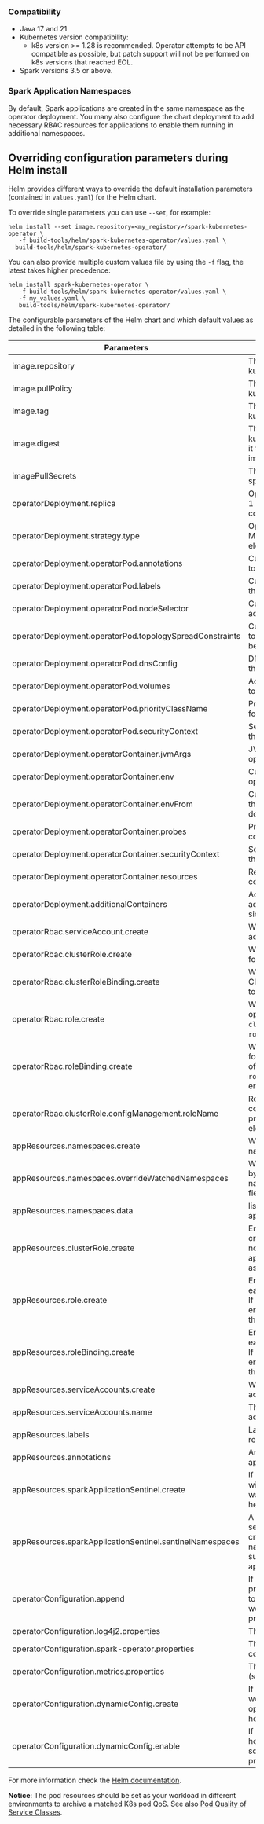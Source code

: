<!--
Licensed to the Apache Software Foundation (ASF) under one
or more contributor license agreements.  See the NOTICE file
distributed with this work for additional information
regarding copyright ownership.  The ASF licenses this file
to you under the Apache License, Version 2.0 (the
"License"); you may not use this file except in compliance
with the License.  You may obtain a copy of the License at

  http://www.apache.org/licenses/LICENSE-2.0

Unless required by applicable law or agreed to in writing,
software distributed under the License is distributed on an
"AS IS" BASIS, WITHOUT WARRANTIES OR CONDITIONS OF ANY
KIND, either express or implied.  See the License for the
specific language governing permissions and limitations
under the License.
-->

### Compatibility

- Java 17 and 21
- Kubernetes version compatibility:
    + k8s version >= 1.28 is recommended. Operator attempts to be API compatible as possible, but 
      patch support will not be performed on k8s versions that reached EOL.
- Spark versions 3.5 or above.

### Spark Application Namespaces

By default, Spark applications are created in the same namespace as the operator deployment.
You many also configure the chart deployment to add necessary RBAC resources for
applications to enable them running in additional namespaces.

## Overriding configuration parameters during Helm install

Helm provides different ways to override the default installation parameters (contained
in `values.yaml`) for the Helm chart.

To override single parameters you can use `--set`, for example:

```
helm install --set image.repository=<my_registory>/spark-kubernetes-operator \
   -f build-tools/helm/spark-kubernetes-operator/values.yaml \
  build-tools/helm/spark-kubernetes-operator/
```

You can also provide multiple custom values file by using the `-f` flag, the latest takes
higher precedence:

```
helm install spark-kubernetes-operator \
   -f build-tools/helm/spark-kubernetes-operator/values.yaml \
   -f my_values.yaml \
   build-tools/helm/spark-kubernetes-operator/
```

The configurable parameters of the Helm chart and which default values as detailed in the
following table:

| Parameters                                               | Description                                                                                                                                              | Default value                                                                                           |
|----------------------------------------------------------|----------------------------------------------------------------------------------------------------------------------------------------------------------|---------------------------------------------------------------------------------------------------------|
| image.repository                                         | The image repository of spark-kubernetes-operator.                                                                                                       | spark-kubernetes-operator                                                                               |
| image.pullPolicy                                         | The image pull policy of spark-kubernetes-operator.                                                                                                      | IfNotPresent                                                                                            |
| image.tag                                                | The image tag of spark-kubernetes-operator.                                                                                                              |                                                                                                         |
| image.digest                                             | The image digest of spark-kubernetes-operator. If set then it takes precedence and the image tag will be ignored.                                        |                                                                                                         |
| imagePullSecrets                                         | The image pull secrets of spark-kubernetes-operator.                                                                                                     |                                                                                                         |
| operatorDeployment.replica                               | Operator replica count. Must be 1 unless leader election is configured.                                                                                  | 1                                                                                                       |
| operatorDeployment.strategy.type                         | Operator pod upgrade strategy. Must be Recreate unless leader election is configured.                                                                    | Recreate                                                                                                |
| operatorDeployment.operatorPod.annotations               | Custom annotations to be added to the operator pod                                                                                                       |                                                                                                         |
| operatorDeployment.operatorPod.labels                    | Custom labels to be added to the operator pod                                                                                                            |                                                                                                         |
| operatorDeployment.operatorPod.nodeSelector              | Custom nodeSelector to be added to the operator pod.                                                                                                     |                                                                                                         |
| operatorDeployment.operatorPod.topologySpreadConstraints | Custom topologySpreadConstraints to be added to the operator pod.                                                                                        |                                                                                                         |
| operatorDeployment.operatorPod.dnsConfig                 | DNS configuration to be used by the operator pod.                                                                                                        |                                                                                                         |
| operatorDeployment.operatorPod.volumes                   | Additional volumes to be added to the operator pod.                                                                                                      |                                                                                                         |
| operatorDeployment.operatorPod.priorityClassName         | Priority class name to be used for the operator pod                                                                                                      |                                                                                                         |
| operatorDeployment.operatorPod.securityContext           | Security context overrides for the operator pod                                                                                                          |                                                                                                         |
| operatorDeployment.operatorContainer.jvmArgs             | JVM arg override for the operator container.                                                                                                             | `-XX:+UseG1GC -Xms3G -Xmx3G -Dfile.encoding=UTF8`                                                       |
| operatorDeployment.operatorContainer.env                 | Custom env to be added to the operator container.                                                                                                        |                                                                                                         |
| operatorDeployment.operatorContainer.envFrom             | Custom envFrom to be added to the operator container, e.g. for downward API.                                                                             |                                                                                                         |
| operatorDeployment.operatorContainer.probes              | Probe config for the operator container.                                                                                                                 |                                                                                                         |
| operatorDeployment.operatorContainer.securityContext     | Security context overrides for the operator container.                                                                                                   | run as non root for baseline secuirty standard compliance                                               |
| operatorDeployment.operatorContainer.resources           | Resources for the operator container.                                                                                                                    | memory 4Gi, ephemeral storage 2Gi and 1 cpu                                                             |
| operatorDeployment.additionalContainers                  | Additional containers to be added to the operator pod, e.g. sidecar.                                                                                     |                                                                                                         |
| operatorRbac.serviceAccount.create                       | Whether to create service account for operator to use.                                                                                                   |                                                                                                         |
| operatorRbac.clusterRole.create                          | Whether to create ClusterRole for operator to use.                                                                                                       | true                                                                                                    |
| operatorRbac.clusterRoleBinding.create                   | Whether to create ClusterRoleBinding for operator to use.                                                                                                | true                                                                                                    |
| operatorRbac.role.create                                 | Whether to create Role for operator to use. At least one of `clusterRole.create` or `role.create` should be enabled                                      | true                                                                                                    |
| operatorRbac.roleBinding.create                          | Whether to create RoleBinding for operator to use. At least one of `clusterRoleBinding.create` or `roleBinding.create` should be enabled                 | true                                                                                                    |
| operatorRbac.clusterRole.configManagement.roleName       | Role name for operator configuration management (hot property loading and leader election)                                                               | `spark-operator-config-role`                                                                            |
| appResources.namespaces.create                           | Whether to create dedicated namespaces for Spark apps.                                                                                                   | `spark-operator-config-role-binding`                                                                    |
| appResources.namespaces.overrideWatchedNamespaces        | When enabled, operator would by default only watch namespace(s) provided in data field.                                                                  | false                                                                                                   |
| appResources.namespaces.data                             | list of namespaces to create for apps                                                                                                                    |                                                                                                         |
| appResources.clusterRole.create                          | Enable a ClusterRole to be created for apps. If neither role nor clusterrole is enabled: Spark app would use the same access as operator.                | false                                                                                                   |
| appResources.role.create                                 | Enable a Role to be created in each app namespace for apps. If neither role nor clusterrole is enabled: Spark app would use the same access as operator. | false                                                                                                   |
| appResources.roleBinding.create                          | Enable a Role to be created in each app namespace for apps. If neither role nor clusterrole is enabled: Spark app would use the same access as operator. | false                                                                                                   |
| appResources.serviceAccounts.create                      | Whether to create a service account for apps                                                                                                             | true                                                                                                    |
| appResources.serviceAccounts.name                        | The name of Spark app service account                                                                                                                    | `spark`                                                                                                 |
| appResources.labels                                      | Labels to be applied for all app resources                                                                                                               | `"app.kubernetes.io/component": "spark-apps"`                                                           |
| appResources.annotations                                 | Annotations to be applied for all app resources                                                                                                          |                                                                                                         |
| appResources.sparkApplicationSentinel.create             | If enabled, sentinel resources will be created for operator to watch and reconcile for the health probe purpose.                                         | false                                                                                                   |
| appResources.sparkApplicationSentinel.sentinelNamespaces | A list of namespaces where sentinel resources will be created in. Note that these namespaces have to be a subset of appResources.namespaces.data         |                                                                                                         |
| operatorConfiguration.append                             | If set to true, below conf file & properties would be appended to default conf. Otherwise, they would override default properties                        | true                                                                                                    |
| operatorConfiguration.log4j2.properties                  | The default log4j2 configuration                                                                                                                         | Refer default [log4j2.properties](../build-tools/helm/spark-kubernetes-operator/conf/log4j2.properties) |
| operatorConfiguration.spark-operator.properties          | The default operator configuration                                                                                                                       |                                                                                                         |
| operatorConfiguration.metrics.properties                 | The default operator metrics (sink) configuration                                                                                                        |                                                                                                         |
| operatorConfiguration.dynamicConfig.create               | If set to true, a config map would be created & watched by operator as source of truth for hot properties loading.                                       | false                                                                                                   |
| operatorConfiguration.dynamicConfig.enable               | If set to true, operator would honor the created config mapas source of truth for hot properties loading.                                                | false                                                                                                   |

For more information check the [Helm documentation](https://helm.sh/docs/helm/helm_install/).

__Notice__: The pod resources should be set as your workload in different environments to
archive a matched K8s pod QoS. See
also [Pod Quality of Service Classes](https://kubernetes.io/docs/concepts/workloads/pods/pod-qos/#quality-of-service-classes).
